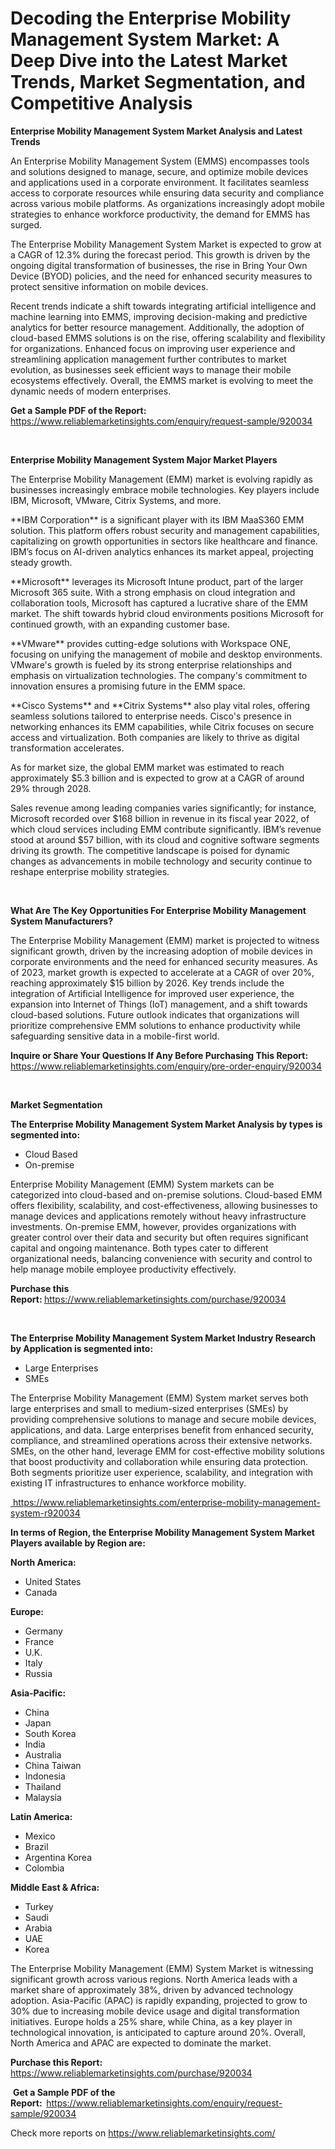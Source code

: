 <p><h1>Decoding the Enterprise Mobility Management System Market: A Deep Dive into the Latest Market Trends, Market Segmentation, and Competitive Analysis</h1></p><p><strong>Enterprise Mobility Management System Market Analysis and Latest Trends</strong></p>
<p><p>An Enterprise Mobility Management System (EMMS) encompasses tools and solutions designed to manage, secure, and optimize mobile devices and applications used in a corporate environment. It facilitates seamless access to corporate resources while ensuring data security and compliance across various mobile platforms. As organizations increasingly adopt mobile strategies to enhance workforce productivity, the demand for EMMS has surged.</p><p>The Enterprise Mobility Management System Market is expected to grow at a CAGR of 12.3% during the forecast period. This growth is driven by the ongoing digital transformation of businesses, the rise in Bring Your Own Device (BYOD) policies, and the need for enhanced security measures to protect sensitive information on mobile devices. </p><p>Recent trends indicate a shift towards integrating artificial intelligence and machine learning into EMMS, improving decision-making and predictive analytics for better resource management. Additionally, the adoption of cloud-based EMMS solutions is on the rise, offering scalability and flexibility for organizations. Enhanced focus on improving user experience and streamlining application management further contributes to market evolution, as businesses seek efficient ways to manage their mobile ecosystems effectively. Overall, the EMMS market is evolving to meet the dynamic needs of modern enterprises.</p></p>
<p><strong>Get a Sample PDF of the Report:&nbsp;</strong> <a href="https://www.reliablemarketinsights.com/enquiry/request-sample/920034?utm_campaign=3010&utm_medium=2&utm_source=Github&utm_content=ia&utm_term=06032025&utm_id=enterprise-mobility-management-system">https://www.reliablemarketinsights.com/enquiry/request-sample/920034</a></p>
<p>&nbsp;</p>
<p><strong>Enterprise Mobility Management System Major Market Players</strong></p>
<p><p>The Enterprise Mobility Management (EMM) market is evolving rapidly as businesses increasingly embrace mobile technologies. Key players include IBM, Microsoft, VMware, Citrix Systems, and more.</p><p>**IBM Corporation** is a significant player with its IBM MaaS360 EMM solution. This platform offers robust security and management capabilities, capitalizing on growth opportunities in sectors like healthcare and finance. IBM’s focus on AI-driven analytics enhances its market appeal, projecting steady growth.</p><p>**Microsoft** leverages its Microsoft Intune product, part of the larger Microsoft 365 suite. With a strong emphasis on cloud integration and collaboration tools, Microsoft has captured a lucrative share of the EMM market. The shift towards hybrid cloud environments positions Microsoft for continued growth, with an expanding customer base.</p><p>**VMware** provides cutting-edge solutions with Workspace ONE, focusing on unifying the management of mobile and desktop environments. VMware's growth is fueled by its strong enterprise relationships and emphasis on virtualization technologies. The company's commitment to innovation ensures a promising future in the EMM space.</p><p>**Cisco Systems** and **Citrix Systems** also play vital roles, offering seamless solutions tailored to enterprise needs. Cisco's presence in networking enhances its EMM capabilities, while Citrix focuses on secure access and virtualization. Both companies are likely to thrive as digital transformation accelerates.</p><p>As for market size, the global EMM market was estimated to reach approximately $5.3 billion and is expected to grow at a CAGR of around 29% through 2028. </p><p>Sales revenue among leading companies varies significantly; for instance, Microsoft recorded over $168 billion in revenue in its fiscal year 2022, of which cloud services including EMM contribute significantly. IBM’s revenue stood at around $57 billion, with its cloud and cognitive software segments driving its growth. The competitive landscape is poised for dynamic changes as advancements in mobile technology and security continue to reshape enterprise mobility strategies.</p></p>
<p>&nbsp;</p>
<p><strong>What Are The Key Opportunities For Enterprise Mobility Management System Manufacturers?</strong></p>
<p><p>The Enterprise Mobility Management (EMM) market is projected to witness significant growth, driven by the increasing adoption of mobile devices in corporate environments and the need for enhanced security measures. As of 2023, market growth is expected to accelerate at a CAGR of over 20%, reaching approximately $15 billion by 2026. Key trends include the integration of Artificial Intelligence for improved user experience, the expansion into Internet of Things (IoT) management, and a shift towards cloud-based solutions. Future outlook indicates that organizations will prioritize comprehensive EMM solutions to enhance productivity while safeguarding sensitive data in a mobile-first world.</p></p>
<p><strong>Inquire or Share Your Questions If Any Before Purchasing This Report:</strong> <a href="https://www.reliablemarketinsights.com/enquiry/pre-order-enquiry/920034?utm_campaign=3010&utm_medium=2&utm_source=Github&utm_content=ia&utm_term=06032025&utm_id=enterprise-mobility-management-system">https://www.reliablemarketinsights.com/enquiry/pre-order-enquiry/920034</a></p>
<p>&nbsp;</p>
<p><strong>Market Segmentation</strong></p>
<p><strong>The Enterprise Mobility Management System Market Analysis by types is segmented into:</strong></p>
<p><ul><li>Cloud Based</li><li>On-premise</li></ul></p>
<p><p>Enterprise Mobility Management (EMM) System markets can be categorized into cloud-based and on-premise solutions. Cloud-based EMM offers flexibility, scalability, and cost-effectiveness, allowing businesses to manage devices and applications remotely without heavy infrastructure investments. On-premise EMM, however, provides organizations with greater control over their data and security but often requires significant capital and ongoing maintenance. Both types cater to different organizational needs, balancing convenience with security and control to help manage mobile employee productivity effectively.</p></p>
<p><strong>Purchase this Report:&nbsp;</strong><a href="https://www.reliablemarketinsights.com/purchase/920034?utm_campaign=3010&utm_medium=2&utm_source=Github&utm_content=ia&utm_term=06032025&utm_id=enterprise-mobility-management-system">https://www.reliablemarketinsights.com/purchase/920034</a></p>
<p>&nbsp;</p>
<p><strong>The Enterprise Mobility Management System Market Industry Research by Application is segmented into:</strong></p>
<p><ul><li>Large Enterprises</li><li>SMEs</li></ul></p>
<p><p>The Enterprise Mobility Management (EMM) System market serves both large enterprises and small to medium-sized enterprises (SMEs) by providing comprehensive solutions to manage and secure mobile devices, applications, and data. Large enterprises benefit from enhanced security, compliance, and streamlined operations across their extensive networks. SMEs, on the other hand, leverage EMM for cost-effective mobility solutions that boost productivity and collaboration while ensuring data protection. Both segments prioritize user experience, scalability, and integration with existing IT infrastructures to enhance workforce mobility.</p></p>
<p><a href="https://www.reliablemarketinsights.com/enterprise-mobility-management-system-r920034?utm_campaign=3010&utm_medium=2&utm_source=Github&utm_content=ia&utm_term=06032025&utm_id=enterprise-mobility-management-system">&nbsp;https://www.reliablemarketinsights.com/enterprise-mobility-management-system-r920034</a></p>
<p><strong>In terms of Region, the Enterprise Mobility Management System Market Players available by Region are:</strong></p>
<p>
    <p> <strong> North America: </strong>
        <ul>
            <li>United States</li>
            <li>Canada</li>
        </ul>
        </p> 
    <p> <strong> Europe: </strong>
        <ul>
            <li>Germany</li>
            <li>France</li>
            <li>U.K.</li>
            <li>Italy</li>
            <li>Russia</li>
        </ul>
        </p> 
    <p> <strong> Asia-Pacific: </strong>
        <ul>
            <li>China</li>
            <li>Japan</li>
            <li>South Korea</li>
            <li>India</li>
            <li>Australia</li>
            <li>China Taiwan</li>
            <li>Indonesia</li>
            <li>Thailand</li>
            <li>Malaysia</li>
        </ul>
        </p> 
    <p> <strong> Latin America: </strong>
        <ul>
            <li>Mexico</li>
            <li>Brazil</li>
            <li>Argentina Korea</li>
            <li>Colombia</li>
        </ul>
        </p> 
    <p> <strong> Middle East & Africa: </strong>
        <ul>
            <li>Turkey</li>
            <li>Saudi</li>
            <li>Arabia</li>
            <li>UAE</li>
            <li>Korea</li>
        </ul>
    </p>
    </p>
<p><p>The Enterprise Mobility Management (EMM) System Market is witnessing significant growth across various regions. North America leads with a market share of approximately 38%, driven by advanced technology adoption. Asia-Pacific (APAC) is rapidly expanding, projected to grow to 30% due to increasing mobile device usage and digital transformation initiatives. Europe holds a 25% share, while China, as a key player in technological innovation, is anticipated to capture around 20%. Overall, North America and APAC are expected to dominate the market.</p></p>
<p><strong>Purchase this Report: </strong><a href="https://www.reliablemarketinsights.com/purchase/920034?utm_campaign=3010&utm_medium=2&utm_source=Github&utm_content=ia&utm_term=06032025&utm_id=enterprise-mobility-management-system">https://www.reliablemarketinsights.com/purchase/920034</a></p>
<p>&nbsp;<strong>Get a Sample PDF of the Report:&nbsp;&nbsp;</strong><a href="https://www.reliablemarketinsights.com/enquiry/request-sample/920034?utm_campaign=3010&utm_medium=2&utm_source=Github&utm_content=ia&utm_term=06032025&utm_id=enterprise-mobility-management-system">https://www.reliablemarketinsights.com/enquiry/request-sample/920034</a></p>
<p><strong></strong></p>
<p>Check more reports on <a href="https://www.reliablemarketinsights.com/?utm_campaign=3010&utm_medium=2&utm_source=Github&utm_content=ia&utm_term=06032025&utm_id=enterprise-mobility-management-system">https://www.reliablemarketinsights.com/</a></p>